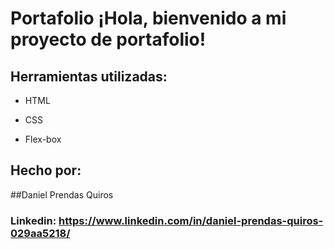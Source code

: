 # Portafolio ¡Hola, bienvenido a mi proyecto de portafolio!



## Herramientas utilizadas:

* HTML

* CSS

* Flex-box

## Hecho por:

##Daniel Prendas Quiros

### Linkedin: https://www.linkedin.com/in/daniel-prendas-quiros-029aa5218/
